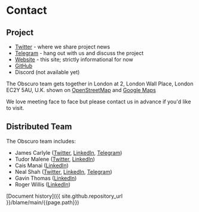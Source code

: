 # Contact

## Project
* [Twitter](https://twitter.com/obscuronet) - where we share project news
* [Telegram](https://t.me/obscuronet) - hang out with us and discuss the project
* [Website](https://obscu.ro) - this site; strictly informational for now
* [GitHub](https://github.com/corda/obscuro.github.io)
* Discord (not available yet)

The Obscuro team gets together in London at 2, London Wall Place, London EC2Y 5AU, U.K. shown on [OpenStreetMap](https://osm.org/go/euu4uwJ2k?way=516268543) and [Google Maps](https://goo.gl/maps/ttexhfyjnqMTPsq16)

We love meeting face to face but please contact us in advance if you'd like to visit.

##  Distributed Team
The Obscuro team includes:
* James Carlyle ([Twitter](https://twitter.com/jwgcarlyle), [LinkedIn](https://www.linkedin.com/in/jamescarlyle/), [Telegram](https://t.me/jamescarlyle))
* Tudor Malene ([Twitter](https://twitter.com/TudorMalene), [LinkedIn](https://www.linkedin.com/in/tudormalene/))
* Cais Manai ([LinkedIn](https://www.linkedin.com/in/caismanai/))
* Neal Shah ([Twitter](https://twitter.com/NealShah66), [LinkedIn](https://www.linkedin.com/in/shahneal/), [Telegram](https://t.me/ns3020))
* Gavin Thomas ([LinkedIn](https://www.linkedin.com/in/gavthomas/))
* Roger Willis ([LinkedIn](https://www.linkedin.com/in/roger-willis/))

[Document history]({{ site.github.repository_url }}/blame/main/{{page.path}})
